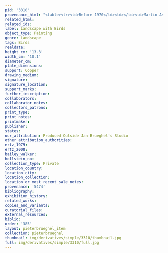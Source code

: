 ```yaml
---
pid: '3310'
provenance_html: "<table><tr><td>Before 1970</td><td></td><td>Martin Ascher Collection</td></tr></table>"
related_html: 
related_ids: 
label: Landscape with Birds
object_type: Painting
genre: Landscape
tags: Birds
realdate: 
height_cm: '13.3'
width_cm: '18.1'
diameter_cm: 
plate_dimensions: 
support: Copper
drawing_medium: 
signature: 
signature_location: 
support_marks: 
further_inscription: 
collaborators: 
collaborator_notes: 
collectors_patrons: 
print_type: 
print_notes: 
printmaker: 
publisher: 
states: 
our_attribution: Produced Outside Jan Brueghel's Studio
other_attribution_authorities: 
ertz_1979: 
ertz_2008: 
bailey_walker: 
hollstein_no: 
collection_type: Private
location_country: 
location_city: 
location_collection: 
location_or_most_recent_sale_notes: 
provenance: '5474'
bibliography: 
exhibition_history: 
related_works: 
copies_and_variants: 
curatorial_files: 
external_resources: 
biblio: 
order: '385'
layout: pieterbrueghel_item
collection: pieterbrueghel
thumbnail: img/derivatives/simple/3310/thumbnail.jpg
full: img/derivatives/simple/3310/full.jpg
---
```

